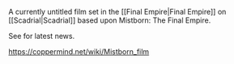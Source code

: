 A currently untitled film set in the [[Final Empire\|Final Empire]] on [[Scadrial\|Scadrial]] based upon Mistborn: The Final Empire.

See  for latest news.


https://coppermind.net/wiki/Mistborn_film
